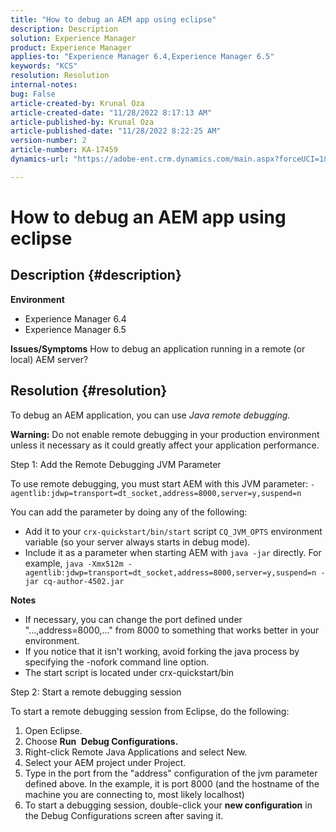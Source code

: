 ```yaml
---
title: "How to debug an AEM app using eclipse"
description: Description
solution: Experience Manager
product: Experience Manager
applies-to: "Experience Manager 6.4,Experience Manager 6.5"
keywords: "KCS"
resolution: Resolution
internal-notes: 
bug: False
article-created-by: Krunal Oza
article-created-date: "11/28/2022 8:17:13 AM"
article-published-by: Krunal Oza
article-published-date: "11/28/2022 8:22:25 AM"
version-number: 2
article-number: KA-17459
dynamics-url: "https://adobe-ent.crm.dynamics.com/main.aspx?forceUCI=1&pagetype=entityrecord&etn=knowledgearticle&id=25f3dc0e-f56e-ed11-9561-6045bd006079"

---
```

# How to debug an AEM app using eclipse

## Description {#description}

<b>Environment</b>
- Experience Manager 6.4
- Experience Manager 6.5



<b>Issues/Symptoms</b>
How to debug an application running in a remote (or local) AEM server?


## Resolution {#resolution}


To debug an AEM application, you can use *Java remote debugging.*

<b>Warning:</b> Do not enable remote debugging in your production environment unless it necessary as it could greatly affect your application performance.

Step 1: Add the Remote Debugging JVM Parameter

To use remote debugging, you must start AEM with this JVM parameter:
`-agentlib:jdwp=transport=dt_socket,address=8000,server=y,suspend=n`

You can add the parameter by doing any of the following:

- Add it to your `crx-quickstart/bin/start` script `CQ_JVM_OPTS` environment variable (so your server always starts in debug mode).
- Include it as a parameter when starting AEM with `java -jar` directly. For example, `java -Xmx512m -agentlib:jdwp=transport=dt_socket,address=8000,server=y,suspend=n -jar cq-author-4502.jar`


<b>Notes</b>

- If necessary, you can change the port defined under "...,address=8000,..." from 8000 to something that works better in your environment.
- If you notice that it isn't working, avoid forking the java process by specifying the -nofork command line option.
- The start script is located under crx-quickstart/bin


Step 2: Start a remote debugging session

To start a remote debugging session from Eclipse, do the following:

1. Open Eclipse.
2. Choose <b>Run</b>  <b>Debug Configurations.</b>
3. Right-click Remote Java Applications and select New.
4. Select your AEM project under Project.
5. Type in the port from the "address" configuration of the jvm parameter defined above. In the example, it is port 8000 (and the hostname of the machine you are connecting to, most likely localhost)
6. To start a debugging session, double-click your <b>new configuration</b> in the Debug Configurations screen after saving it.

